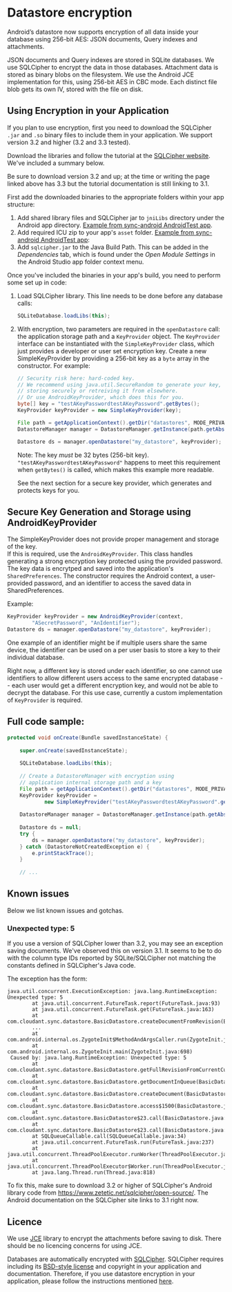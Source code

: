 # Datastore encryption

Android’s datastore now supports encryption of all data inside your database 
using 256-bit AES: JSON documents, Query indexes and attachments.

JSON documents and Query indexes are stored in SQLite databases. We use
SQLCipher to encrypt the data in those databases. Attachment data is 
stored as binary blobs on the filesystem. We use the Android JCE implementation
for this, using 256-bit AES in CBC mode. Each distinct file blob gets its
own IV, stored with the file on disk.

## Using Encryption in your Application

If you plan to use encryption, first you need to download the SQLCipher
`.jar` and `.so` binary files to include them in your application.
We support version 3.2 and higher (3.2 and 3.3 tested).

Download the libraries and follow the tutorial at the [SQLCipher website][1]. We've 
included a summary below.

[1]: https://www.zetetic.net/sqlcipher/open-source/

Be sure to download version 3.2 and up; at the time or writing the page linked above
has 3.3 but the tutorial documentation is still linking to 3.1.

First add the downloaded binaries to the appropriate folders within your app structure:

1.	Add shared library files and SQLCipher jar to `jniLibs` directory under the 
    Android app directory.  [Example from sync-android AndroidTest app][2].
2.	Add required ICU zip to your app's `asset` folder.  [Example from sync-android AndroidTest app][3]:
3.	Add `sqlcipher.jar` to the Java Build Path.  This can be added in the 
    _Dependencies_ tab, which is found under the _Open Module Settings_ in 
    the Android Studio app folder context menu.

[2]: https://github.com/cloudant/sync-android/tree/feature-encryption/AndroidTest/app/src/main/jniLibs
[3]: https://github.com/cloudant/sync-android/tree/feature-encryption/AndroidTest/app/src/main/assets

Once you've included the binaries in your app's build, you need to perform some set up in code:

1.	Load SQLCipher library.  This line needs to be done before any database calls:
    
    ```java
    SQLiteDatabase.loadLibs(this);
    ```

2.	With encryption, two parameters are required in the `openDatastore` call: the 
    application storage path and a `KeyProvider` object.  The `KeyProvider` interface 
    can be instantiated with the `SimpleKeyProvider` class, which just provides a
    developer or user set encryption key.  Create a new SimpleKeyProvider 
    by providing a 256-bit key as a `byte` array in the constructor. For example:
    
    ```java
    // Security risk here: hard-coded key.
    // We recommend using java.util.SecureRandom to generate your key, then
    // storing securely or retreiving it from elsewhere. 
    // Or use AndroidKeyProvider, which does this for you.
    byte[] key = "testAKeyPasswordtestAKeyPassword".getBytes();  
    KeyProvider keyProvider = new SimpleKeyProvider(key); 

    File path = getApplicationContext().getDir("datastores", MODE_PRIVATE);
    DatastoreManager manager = DatastoreManager.getInstance(path.getAbsolutePath());

    Datastore ds = manager.openDatastore("my_datastore", keyProvider);
    ```
    
    Note: The key _must_ be 32 bytes (256-bit key). `"testAKeyPasswordtestAKeyPassword"`
    happens to meet this requirement when `getBytes()` is called, which makes this
    example more readable.
    
    See the next section for a secure key provider, which generates and protects keys
    for you.

## Secure Key Generation and Storage using AndroidKeyProvider

The SimpleKeyProvider does not provide proper management and storage of the key.  
If this is required, use the `AndroidKeyProvider`. This class handles 
generating a strong encryption key protected using the provided password. The
key data is encrytped and saved into the application's `SharedPreferences`. The 
constructor requires the Android context, a user-provided password, and an 
identifier to access the saved data in SharedPreferences.

Example:

```java
KeyProvider keyProvider = new AndroidKeyProvider(context, 
        "ASecretPassword", "AnIdentifier");
Datastore ds = manager.openDatastore("my_datastore", keyProvider);
```

One example of an identifier might be if multiple users share the same
device, the identifier can be used on a per user basis to store a key
to their individual database.

Right now, a different key is stored under each identifier, so one cannot
use identifiers to allow different users access to the same encrypted
database -- each user would get a different encryption key, and would
not be able to decrypt the database. For this use case, currently 
a custom implementation of `KeyProvider` is required.

## Full code sample:

```java
protected void onCreate(Bundle savedInstanceState) {
 
    super.onCreate(savedInstanceState);
 
    SQLiteDatabase.loadLibs(this);
 
    // Create a DatastoreManager with encryption using 
    // application internal storage path and a key
    File path = getApplicationContext().getDir("datastores", MODE_PRIVATE);
    KeyProvider keyProvider = 
            new SimpleKeyProvider("testAKeyPasswordtestAKeyPassword".getBytes());
 
    DatastoreManager manager = DatastoreManager.getInstance(path.getAbsolutePath());
 
    Datastore ds = null;
    try {
        ds = manager.openDatastore("my_datastore", keyProvider);
    } catch (DatastoreNotCreatedException e) {
        e.printStackTrace();
    }
        
    // ...
````

## Known issues

Below we list known issues and gotchas.

### Unexpected type: 5

If you use a version of SQLCipher lower than 3.2, you may see an exception saving documents.
We've observed this on version 3.1. It seems to be to do with the column type IDs reported
by SQLite/SQLCipher not matching the constants defined in SQLCipher's Java code.

The exception has the form:

    java.util.concurrent.ExecutionException: java.lang.RuntimeException: Unexpected type: 5
            at java.util.concurrent.FutureTask.report(FutureTask.java:93)
            at java.util.concurrent.FutureTask.get(FutureTask.java:163)
            at com.cloudant.sync.datastore.BasicDatastore.createDocumentFromRevision(BasicDatastore.java:1824)
            ...
            at com.android.internal.os.ZygoteInit$MethodAndArgsCaller.run(ZygoteInit.java:903)
            at com.android.internal.os.ZygoteInit.main(ZygoteInit.java:698)
     Caused by: java.lang.RuntimeException: Unexpected type: 5
            at com.cloudant.sync.datastore.BasicDatastore.getFullRevisionFromCurrentCursor(BasicDatastore.java:1709)
            at com.cloudant.sync.datastore.BasicDatastore.getDocumentInQueue(BasicDatastore.java:284)
            at com.cloudant.sync.datastore.BasicDatastore.createDocument(BasicDatastore.java:681)
            at com.cloudant.sync.datastore.BasicDatastore.access$1500(BasicDatastore.java:65)
            at com.cloudant.sync.datastore.BasicDatastore$23.call(BasicDatastore.java:1816)
            at com.cloudant.sync.datastore.BasicDatastore$23.call(BasicDatastore.java:1812)
            at SQLQueueCallable.call(SQLQueueCallable.java:34)
            at java.util.concurrent.FutureTask.run(FutureTask.java:237)
            at java.util.concurrent.ThreadPoolExecutor.runWorker(ThreadPoolExecutor.java:1112)
            at java.util.concurrent.ThreadPoolExecutor$Worker.run(ThreadPoolExecutor.java:587)
            at java.lang.Thread.run(Thread.java:818)

To fix this, make sure to download 3.2 or higher of SQLCipher's Android library code from
https://www.zetetic.net/sqlcipher/open-source/. The Android documentation on the SQLCipher
site links to 3.1 right now.

## Licence

We use [JCE][JCE] library to encrypt the attachments before
saving to disk. There should be no licencing concerns for using JCE.

Databases are automatically encrypted with
[SQLCipher][SQLCipher]. SQLCipher requires including its
[BSD-style license][BSD-style license] and copyright in your application and
documentation. Therefore, if you use datastore encryption in your application, 
please follow the instructions mentioned [here](https://www.zetetic.net/sqlcipher/open-source/).

[SQLCipher]: https://www.zetetic.net/sqlcipher/
[JCE]: http://developer.android.com/reference/javax/crypto/package-summary.html
[BSD-style license]:https://www.zetetic.net/sqlcipher/license/
